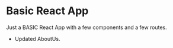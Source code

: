 # Basic React App

Just a BASIC React App with a few components and a few routes.
- Updated AboutUs.